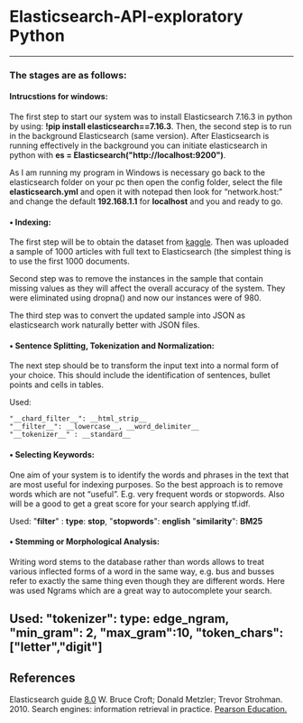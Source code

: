 # Elasticsearch-API-exploratory Python
---

### The stages are as follows:

#### Intrucstions for windows: 
The first step to start our system was to install Elasticsearch 7.16.3 in python by using: __!pip install elasticsearch==7.16.3__. Then, the second step is to run in the background Elasticsearch (same version). After Elasticsearch is running effectively in the background you can initiate elasticsearch in python with __es = Elasticsearch("http://localhost:9200")__.

As I am running my program in Windows is necessary go back to the elasticsearch folder on your pc then open the config folder, select the file __elasticsearch.yml__ and open it with notepad then look for “network.host:” and change the default __192.168.1.1__ for __localhost__ and you and ready to go.

#### •	Indexing:
The first step will be to obtain the dataset from [kaggle](https://www.kaggle.com/jrobischon/wikipedia-movie-plots?select=wiki_movie_plots_deduped.csv ). Then was uploaded a sample of 1000 articles with full text to Elasticsearch (the simplest thing is to use the first 1000 documents.

Second step was to remove the instances in the sample that contain missing values as they will affect the overall accuracy of the system. They were eliminated  using dropna() and now our instances were of 980.

The third step was to convert the updated sample into JSON as elasticsearch work naturally better with JSON files.

#### •	Sentence Splitting, Tokenization and Normalization: 
The next step should be to transform the input text into a normal form of your choice. This should include the identification of sentences, bullet points and cells in tables. 

Used:
```
"__chard_filter__": __html_strip__ 
"__filter__": __lowercase__, __word_delimiter__
"__tokenizer__" : __standard__
```

#### •	Selecting Keywords: 
One aim of your system is to identify the words and phrases in the text that are most useful for indexing purposes. So the best approach is to remove words which are not “useful”. E.g. very frequent words or stopwords. Also will be a good to get a great score for your search applying tf.idf.

Used:
"__filter__" : __type__: __stop__, 
           "__stopwords__": __english__
"__similarity__": __BM25__

#### •	Stemming or Morphological Analysis: 
Writing word stems to the database rather than words allows to treat various inflected forms of a word in the same way, e.g. bus and busses refer to exactly the same thing even though they are different words. Here was used Ngrams which are a great way to autocomplete your search.

Used:
"__tokenizer__": 
     __type__: __edge_ngram__, 
     "__min_gram__": 2, 
     "__max_gram__":10,
     "__token_chars__":["__letter"__,"__digit__"]
---
## References
Elasticsearch guide [8.0](https://www.elastic.co/guide/en/elasticsearch/reference/current/index.html)
W. Bruce Croft; Donald Metzler; Trevor Strohman. 2010. Search engines: information retrieval in practice. [Pearson Education.](http://ciir.cs.umass.edu/downloads/SEIRiP.pdf) 
